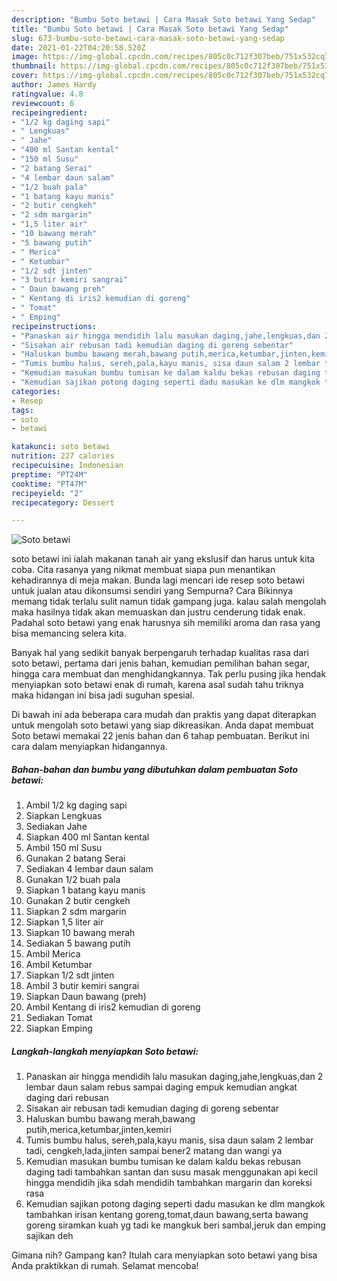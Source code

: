 ```yaml
---
description: "Bumbu Soto betawi | Cara Masak Soto betawi Yang Sedap"
title: "Bumbu Soto betawi | Cara Masak Soto betawi Yang Sedap"
slug: 673-bumbu-soto-betawi-cara-masak-soto-betawi-yang-sedap
date: 2021-01-22T04:20:58.520Z
image: https://img-global.cpcdn.com/recipes/805c0c712f307beb/751x532cq70/soto-betawi-foto-resep-utama.jpg
thumbnail: https://img-global.cpcdn.com/recipes/805c0c712f307beb/751x532cq70/soto-betawi-foto-resep-utama.jpg
cover: https://img-global.cpcdn.com/recipes/805c0c712f307beb/751x532cq70/soto-betawi-foto-resep-utama.jpg
author: James Hardy
ratingvalue: 4.8
reviewcount: 6
recipeingredient:
- "1/2 kg daging sapi"
- " Lengkuas"
- " Jahe"
- "400 ml Santan kental"
- "150 ml Susu"
- "2 batang Serai"
- "4 lembar daun salam"
- "1/2 buah pala"
- "1 batang kayu manis"
- "2 butir cengkeh"
- "2 sdm margarin"
- "1,5 liter air"
- "10 bawang merah"
- "5 bawang putih"
- " Merica"
- " Ketumbar"
- "1/2 sdt jinten"
- "3 butir kemiri sangrai"
- " Daun bawang preh"
- " Kentang di iris2 kemudian di goreng"
- " Tomat"
- " Emping"
recipeinstructions:
- "Panaskan air hingga mendidih lalu masukan daging,jahe,lengkuas,dan 2 lembar daun salam rebus sampai daging empuk kemudian angkat daging dari rebusan"
- "Sisakan air rebusan tadi kemudian daging di goreng sebentar"
- "Haluskan bumbu bawang merah,bawang putih,merica,ketumbar,jinten,kemiri"
- "Tumis bumbu halus, sereh,pala,kayu manis, sisa daun salam 2 lembar tadi, cengkeh,lada,jinten sampai bener2 matang dan wangi ya"
- "Kemudian masukan bumbu tumisan ke dalam kaldu bekas rebusan daging tadi tambahkan santan dan susu masak menggunakan api kecil hingga mendidih jika sdah mendidih tambahkan margarin dan koreksi rasa"
- "Kemudian sajikan potong daging seperti dadu masukan ke dlm mangkok tambahkan irisan kentang goreng,tomat,daun bawang,serta bawang goreng siramkan kuah yg tadi ke mangkuk beri sambal,jeruk dan emping sajikan deh"
categories:
- Resep
tags:
- soto
- betawi

katakunci: soto betawi 
nutrition: 227 calories
recipecuisine: Indonesian
preptime: "PT24M"
cooktime: "PT47M"
recipeyield: "2"
recipecategory: Dessert

---
```



![Soto betawi](https://img-global.cpcdn.com/recipes/805c0c712f307beb/751x532cq70/soto-betawi-foto-resep-utama.jpg)


soto betawi ini ialah makanan tanah air yang ekslusif dan harus untuk kita coba. Cita rasanya yang nikmat membuat siapa pun menantikan kehadirannya di meja makan.
Bunda lagi mencari ide resep soto betawi untuk jualan atau dikonsumsi sendiri yang Sempurna? Cara Bikinnya memang tidak terlalu sulit namun tidak gampang juga. kalau salah mengolah maka hasilnya tidak akan memuaskan dan justru cenderung tidak enak. Padahal soto betawi yang enak harusnya sih memiliki aroma dan rasa yang bisa memancing selera kita.

Banyak hal yang sedikit banyak berpengaruh terhadap kualitas rasa dari soto betawi, pertama dari jenis bahan, kemudian pemilihan bahan segar, hingga cara membuat dan menghidangkannya. Tak perlu pusing jika hendak menyiapkan soto betawi enak di rumah, karena asal sudah tahu triknya maka hidangan ini bisa jadi suguhan spesial.




Di bawah ini ada beberapa cara mudah dan praktis yang dapat diterapkan untuk mengolah soto betawi yang siap dikreasikan. Anda dapat membuat Soto betawi memakai 22 jenis bahan dan 6 tahap pembuatan. Berikut ini cara dalam menyiapkan hidangannya.

<!--inarticleads1-->

##### Bahan-bahan dan bumbu yang dibutuhkan dalam pembuatan Soto betawi:

1. Ambil 1/2 kg daging sapi
1. Siapkan  Lengkuas
1. Sediakan  Jahe
1. Siapkan 400 ml Santan kental
1. Ambil 150 ml Susu
1. Gunakan 2 batang Serai
1. Sediakan 4 lembar daun salam
1. Gunakan 1/2 buah pala
1. Siapkan 1 batang kayu manis
1. Gunakan 2 butir cengkeh
1. Siapkan 2 sdm margarin
1. Siapkan 1,5 liter air
1. Siapkan 10 bawang merah
1. Sediakan 5 bawang putih
1. Ambil  Merica
1. Ambil  Ketumbar
1. Siapkan 1/2 sdt jinten
1. Ambil 3 butir kemiri sangrai
1. Siapkan  Daun bawang (preh)
1. Ambil  Kentang di iris2 kemudian di goreng
1. Sediakan  Tomat
1. Siapkan  Emping




<!--inarticleads2-->

##### Langkah-langkah menyiapkan Soto betawi:

1. Panaskan air hingga mendidih lalu masukan daging,jahe,lengkuas,dan 2 lembar daun salam rebus sampai daging empuk kemudian angkat daging dari rebusan
1. Sisakan air rebusan tadi kemudian daging di goreng sebentar
1. Haluskan bumbu bawang merah,bawang putih,merica,ketumbar,jinten,kemiri
1. Tumis bumbu halus, sereh,pala,kayu manis, sisa daun salam 2 lembar tadi, cengkeh,lada,jinten sampai bener2 matang dan wangi ya
1. Kemudian masukan bumbu tumisan ke dalam kaldu bekas rebusan daging tadi tambahkan santan dan susu masak menggunakan api kecil hingga mendidih jika sdah mendidih tambahkan margarin dan koreksi rasa
1. Kemudian sajikan potong daging seperti dadu masukan ke dlm mangkok tambahkan irisan kentang goreng,tomat,daun bawang,serta bawang goreng siramkan kuah yg tadi ke mangkuk beri sambal,jeruk dan emping sajikan deh




Gimana nih? Gampang kan? Itulah cara menyiapkan soto betawi yang bisa Anda praktikkan di rumah. Selamat mencoba!
